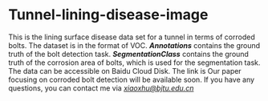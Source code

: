 # Tunnel-lining-disease-image
This is the lining surface disease data set for a tunnel in terms of corroded bolts.
The dataset is in the format of VOC. 
***Annotations*** contains the ground truth of the bolt detection task. 
***SegmentationClass*** contains the ground truth of the corrosion area of bolts, which is used for the segmentation task.
The data can be accessible on Baidu Cloud Disk. The link is 
Our paper focusing on corroded bolt detection will be available soon. 
If you have any questions, you can contact me via *xiaoxhu@bjtu.edu.cn*
